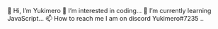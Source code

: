 👋 Hi, I’m Yukimero
👀 I’m interested in coding...
🌱 I’m currently learning JavaScript...
📫 How to reach me I am on discord Yukimero#7235 ..
